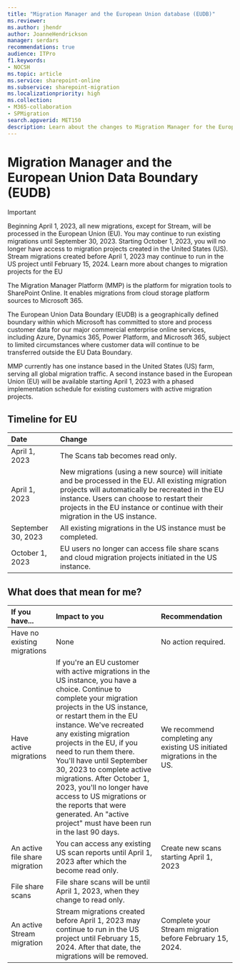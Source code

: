 ```yaml
---
title: "Migration Manager and the European Union database (EUDB)"
ms.reviewer: 
ms.author: jhendr
author: JoanneHendrickson
manager: serdars
recommendations: true
audience: ITPro
f1.keywords:
- NOCSH
ms.topic: article
ms.service: sharepoint-online
ms.subservice: sharepoint-migration
ms.localizationpriority: high
ms.collection: 
- M365-collaboration
- SPMigration
search.appverid: MET150
description: Learn about the changes to Migration Manager for the European Union and how data is processed.
---
```


# Migration Manager and the European Union Data Boundary (EUDB)

>[!Important]
>Beginning April 1, 2023, all new migrations, except for Stream, will be processed in the European Union (EU). 
>You may continue to run existing migrations until September 30, 2023. Starting October 1, 2023, you will no longer have access to migration projects created in the United States (US). Stream migrations created before April 1, 2023 may continue to run in the US project until February 15, 2024. Learn more about changes to migration projects for the EU

The Migration Manager Platform (MMP) is the platform for migration tools to SharePoint Online. It enables migrations from cloud storage platform sources to Microsoft 365. 

The European Union Data Boundary (EUDB) is a geographically defined boundary within which Microsoft has committed to store and process customer data for our major commercial enterprise online services, including Azure, Dynamics 365, Power Platform, and Microsoft 365, subject to limited circumstances where customer data will continue to be transferred outside the EU Data Boundary.

MMP currently has one instance based in the United States (US) farm, serving all global migration traffic. A second instance based in the European Union (EU) will be available starting April 1, 2023 with a phased implementation schedule for existing customers with active migration projects.


## Timeline for EU 

|Date|Change|
|:-----|:-----|
|April 1, 2023|The Scans tab becomes read only. |
|April 1, 2023|New migrations (using a new source) will initiate and be processed in the EU. All existing migration projects will automatically be recreated in the EU instance.  Users can choose to restart their projects in the EU instance or continue with their migration in the US instance.|
|September 30, 2023|All existing migrations in the US instance must be completed.|
|October 1, 2023|EU users no longer can access file share scans and cloud migration projects initiated in the US instance.|

## What does that mean for me?


|If you have...|Impact to you|Recommendation|
|:-----|:-----|:-----|
|Have no existing migrations|None|No action required.||
|Have active migrations|If you're an EU customer with active migrations in the US instance, you have a choice. Continue to complete your migration projects in the US instance, or restart them in the EU instance.  We've recreated any existing migration projects in the EU, if you need to run them there. You'll have until September 30, 2023 to complete active migrations. After October 1, 2023, you'll no longer have access to US migrations or the reports that were generated.  An "active project" must have been run in the last 90 days. |We recommend completing any existing US initiated migrations in the US.|
|An active file share migration|You can access any existing US scan reports until April 1, 2023 after which the become read only.|Create new scans starting April 1, 2023 |
|File share scans|File share scans will be until April 1, 2023, when they change to read only. |
|An active Stream migration|Stream migrations created before April 1, 2023 may continue to run in the US project until February 15, 2024. After that date, the migrations will be removed. |Complete your Stream migration before February 15, 2024.|